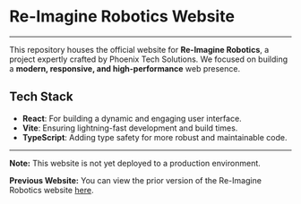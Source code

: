 # Re-Imagine Robotics Website

---

This repository houses the official website for **Re-Imagine Robotics**, a project expertly crafted by Phoenix Tech Solutions. We focused on building a **modern, responsive, and high-performance** web presence.

## Tech Stack

* **React**: For building a dynamic and engaging user interface.
* **Vite**: Ensuring lightning-fast development and build times.
* **TypeScript**: Adding type safety for more robust and maintainable code.

---

**Note:** This website is not yet deployed to a production environment.

**Previous Website:** You can view the prior version of the Re-Imagine Robotics website [here](https://www.re-imaginerobotics.com/).
